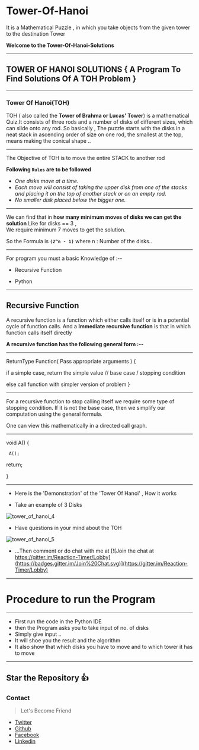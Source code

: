 # Tower-Of-Hanoi

It is a Mathematical Puzzle , in which you take objects from the given tower to the destination Tower

**Welcome to the Tower-Of-Hanoi-Solutions**

---

## **TOWER OF HANOI SOLUTIONS** { A Program To Find Solutions Of A TOH Problem }

---

### **Tower Of Hanoi(TOH)**

TOH ( also called the **Tower of Brahma or Lucas' Tower**) is a mathematical Quiz.It consists of three rods and a number of disks of different sizes, which can slide onto any rod. So basically , The puzzle starts with the disks in a neat stack in ascending order of size on one rod, the smallest at the top, means making the conical shape ..

---

The Objective of TOH is to move the entire STACK to another rod

**Following `Rules` are to be followed**

- _One disks move at a time._
- _Each move will consist of taking the upper disk from one of the stacks and placing it on the top of another stack or on
  an empty rod._
- _No smaller disk placed below the bigger one._

---

We can find that in **how many minimum moves of disks we can get the solution**
Like for disks == 3 ,<br>
We require minimum 7 moves to get the solution.

So the Formula is **`(2^n - 1)`**
where n : Number of the disks..

---

For program you must a basic Knowledge of :--

- Recursive Function

- Python

---

## **Recursive Function**

A recursive function is a function which either calls itself or is in a potential cycle of function calls.
And a **Immediate recursive function** is that in which function calls itself directly

**A recursive function has the following general form :--**

---

ReturnType Function( Pass appropriate arguments ) {

if a simple case, return the simple value // base case / stopping condition

else call function with simpler version of problem
}

---

For a recursive function to stop calling itself we require some type of stopping condition. If it is not the base case, then we simplify our computation using the general formula.

One can view this mathematically in a directed call graph.

---

void A() {

     A();

return;

}

---

- Here is the 'Demonstration' of the 'Tower Of Hanoi' , How it works

- Take an example of 3 Disks

![tower_of_hanoi_4](https://user-images.githubusercontent.com/34159717/44943897-a4e21580-adeb-11e8-80ab-2d96b5d3812c.gif)

- Have questions in your mind about the TOH

![tower_of_hanoi_5](https://media.giphy.com/media/KunD7Kwgt7LvG/giphy.gif)

- ...Then comment or do chat with me at [![Join the chat at https://gitter.im/Reaction-Timer/Lobby](https://badges.gitter.im/Join%20Chat.svg)](https://gitter.im/Reaction-Timer/Lobby)

---

# Procedure to run the Program

---

- First run the code in the Python IDE
- then the Program asks you to take input of no. of disks
- Simply give input ..
- It will shoe you the result and the algorithm
- It also show that which disks you have to move and to which tower it has to move

---

## Star the Repository 👍

### Contact

> Let's Become Friend

- [Twitter](https://twitter.com/varshney_vidit)
- [Github](https://github.com/viditvarshney)
- [Facebook](https://www.facebook.com/vidit.varshney222)
- [Linkedin](https://www.linkedin.com/in/vidit-varshney/)
